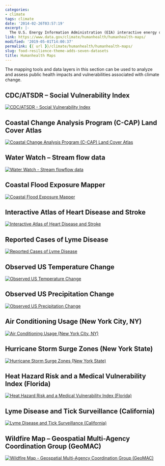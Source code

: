 ```yaml
---
categories:
- climate
tags: climate
date: '2014-02-26T03:57:19'
excerpt: |-
  The U.S. Energy Information Administration (EIA) interactive energy disruption maps combine real-time data feeds from NOAA's National Hurricane Center with more than 20 map layers showing the nation's energy infrastructure and resources. This new tool, available around the clock on the EIA…
link: https://www.data.gov/climate/humanhealth/humanhealth-maps/
modified: '2019-05-01T14:00:37'
permalink: {{ url }}/climate/humanhealth/humanhealth-maps/
slug: food-resilience-theme-adds-seven-datasets
title: Humanhealth Maps
---
```


The mapping tools and data layers in this section can be used to analyze and assess public health impacts and vulnerabilities associated with climate change.

## CDC/ATSDR – Social Vulnerability Index
[![CDC/ATSDR - Social Vulnerability Index](https://s3-us-gov-west-1.amazonaws.com/cg-0817d6e3-93c4-4de8-8b32-da6919464e61/CDCATSDRSocialVulnerabilityIndex.png "CDC/ATSDR - Social Vulnerability Index")](https://svi.cdc.gov/ "CDC/ATSDR - Social Vulnerability Index")

## Coastal Change Analysis Program (C-CAP) Land Cover Atlas
[![Coastal Change Analysis Program (C-CAP) Land Cover Atlas](https://s3-us-gov-west-1.amazonaws.com/cg-0817d6e3-93c4-4de8-8b32-da6919464e61/CoastalChangeAnalysisProgramLandCoverAtlas.png "Coastal Change Analysis Program (C-CAP) Land Cover Atlas")](https://coast.noaa.gov/digitalcoast/tools/lca "Coastal Change Analysis Program (C-CAP) Land Cover Atlas")

## Water Watch – Stream flow data
[![Water Watch - Stream flowflow data](https://s3-us-gov-west-1.amazonaws.com/cg-0817d6e3-93c4-4de8-8b32-da6919464e61/WaterWatch.png "Water Watch - Stream flowflow data")](https://waterwatch.usgs.gov/new/ "Water Watch - Stream flowflow data")

## Coastal Flood Exposure Mapper
[![Coastal Flood Exposure Mapper](https://s3-us-gov-west-1.amazonaws.com/cg-0817d6e3-93c4-4de8-8b32-da6919464e61/ExposureMapper.png "Coastal Flood Exposure Mapper")](https://www.coast.noaa.gov/floodexposure/#/map "Coastal Flood Exposure Mapper")

## Interactive Atlas of Heart Disease and Stroke
[![Interactive Atlas of Heart Disease and Stroke](https://s3-us-gov-west-1.amazonaws.com/cg-0817d6e3-93c4-4de8-8b32-da6919464e61/HeartDiseaseStroke.png "Interactive Atlas of Heart Disease and Stroke")](https://www.cdc.gov/dhdsp/maps/atlas/index.htm "Interactive Atlas of Heart Disease and Stroke")

## Reported Cases of Lyme Disease
[![Reported Cases of Lyme Disease](https://s3-us-gov-west-1.amazonaws.com/cg-0817d6e3-93c4-4de8-8b32-da6919464e61/LymeDisease.png "Reported Cases of Lyme Disease")](https://www.cdc.gov/lyme/stats/maps/map2013.html "Reported Cases of Lyme Disease")

## Observed US Temperature Change
[![Observed US Temperature Change](https://s3-us-gov-west-1.amazonaws.com/cg-0817d6e3-93c4-4de8-8b32-da6919464e61/USTemperatureChange.png "Observed US Temperature Change")](https://nca2014.globalchange.gov/report/our-changing-climate/recent-us-temperature-trends#graphic-16683 "Observed US Temperature Change")

## Observed US Precipitation Change
[![Observed US Precipitation Change](https://s3-us-gov-west-1.amazonaws.com/cg-0817d6e3-93c4-4de8-8b32-da6919464e61/USPrecipitationChange.png "Observed US Precipitation Change")](https://nca2014.globalchange.gov/report/our-changing-climate/precipitation-change#intro-section-2 "Observed US Precipitation Change")

## Air Conditioning Usage (New York City, NY)
[![Air Conditioning Usage (New York City, NY)](https://s3-us-gov-west-1.amazonaws.com/cg-0817d6e3-93c4-4de8-8b32-da6919464e61/NYC_EnvironmentHealth.png "Air Conditioning Usage (New York City, NY)")](https://a816-dohbesp.nyc.gov/IndicatorPublic/VisualizationData.aspx?id=2104,719b87,107,Summarize "Air Conditioning Usage (New York City, NY)")

## Hurricane Storm Surge Zones (New York State)
[![Hurricane Storm Surge Zones (New York State)](https://s3-us-gov-west-1.amazonaws.com/cg-0817d6e3-93c4-4de8-8b32-da6919464e61/NY_HurricaneStormSurge.png "Hurricane Storm Surge Zones (New York State)")](https://www.dec.ny.gov/docs/administration_pdf/ssurgezones.pdf "Hurricane Storm Surge Zones (New York State)")

## Heat Hazard Risk and a Medical Vulnerability Index (Florida)
[![Heat Hazard Risk and a Medical Vulnerability Index (Florida)](https://s3-us-gov-west-1.amazonaws.com/cg-0817d6e3-93c4-4de8-8b32-da6919464e61/Floria_HeatHazardRisk2100.png "Heat Hazard Risk and a Medical Vulnerability Index (Florida)")](https://www.floridahealth.gov/environmental-health/climate-and-health/_documents/climate-sensitive-hazards-in-florida-final-report-8.pdf "Heat Hazard Risk and a Medical Vulnerability Index (Florida)")

## Lyme Disease and Tick Surveillance (California)
[![Lyme Disease and Tick Surveillance (California)](https://s3-us-gov-west-1.amazonaws.com/cg-0817d6e3-93c4-4de8-8b32-da6919464e61/LymeDisease_California.png "Lyme Disease and Tick Surveillance (California)")](https://cdphgis.maps.arcgis.com/apps/SocialMedia/index.html?appid=8d99fb1135d1424f9d8a8711acb7d459 "Lyme Disease and Tick Surveillance (California)")

## Wildfire Map – Geospatial Multi-Agency Coordination Group (GeoMAC)
[![Wildfire Map - Geospatial Multi-Agency Coordination Group (GeoMAC)](https://s3-us-gov-west-1.amazonaws.com/cg-0817d6e3-93c4-4de8-8b32-da6919464e61/GEOMAC_fire.png "Wildfire Map - Geospatial Multi-Agency Coordination Group (GeoMAC)")](https://www.geomac.gov/viewer/viewer.shtml "Wildfire Map - Geospatial Multi-Agency Coordination Group (GeoMAC)")
